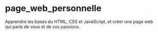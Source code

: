 # page_web_personnelle
Apprendre les bases du HTML, CSS et JavaScript, et créer une page web qui parle de vous  et de vos passions.
